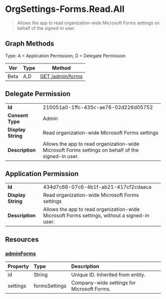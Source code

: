 # OrgSettings-Forms.Read.All

> Allows the app to read organization-wide Microsoft Forms settings on behalf of the signed-in user.
## Graph Methods

Type: A = Application Permission, D = Delegate Permission

|Ver|Type|Method|
|-------|----|------|
|Beta|A,D|[GET /admin/forms](https://docs.microsoft.com/graph/api/adminforms-get?view=graph-rest-beta&tabs=http)|
## Delegate Permission
|||
|-|-|
|**Id**|210051a0-1ffc-435c-ae76-02d226d05752|
|**Consent Type**|Admin|
|**Display String**|Read organization-wide Microsoft Forms settings|
|**Description**|Allows the app to read organization-wide Microsoft Forms settings on behalf of the signed-in user.|
## Application Permission
|||
|-|-|
|**Id**|434d7c66-07c6-4b1f-ab21-417cf2cdaaca|
|**Display String**|Read organization-wide Microsoft Forms settings|
|**Description**|Allows the app to read organization-wide Microsoft Forms settings, without a signed-in user.|
## Resources
### [adminForms ](https://docs.microsoft.com/graph/api/resources/adminforms?view=graph-rest-1.0&tabs=http)
|Property|Type|Description|
|:---|:---|:---|
|id|String|Unique ID. Inherited from entity.|
|settings|formsSettings|Company-wide settings for Microsoft Forms.|
